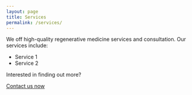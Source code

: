 ```yaml
---
layout: page
title: Services
permalink: /services/
---
```


We off high-quality regenerative medicine services and consultation. Our services include:

* Service 1
* Service 2

<div class="page-footer">
	<p>Interested in finding out more?</p>
	<p><a href="mailto:info@trumedical.com" class="btn btn--primary">Contact us now</a></p>
</div>
